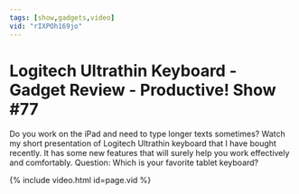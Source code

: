 ```yaml
---
tags: [show,gadgets,video]
vid: "rIXPOh169jo"
---
```


# Logitech Ultrathin Keyboard - Gadget Review - Productive! Show #77


Do you work on the iPad and need to type longer texts sometimes? Watch my short presentation of Logitech Ultrathin keyboard that I have bought recently. It has some new features that will surely help you work effectively and comfortably. Question: Which is your favorite tablet keyboard?

{% include video.html id=page.vid %}

<!--More-->


[n]: https://michael.gratis/nozbe